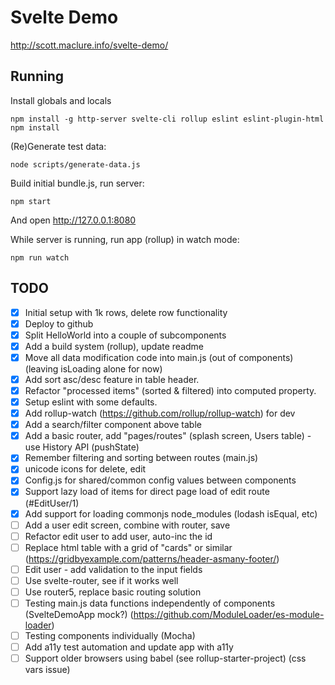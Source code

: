 # Svelte Demo

http://scott.maclure.info/svelte-demo/

## Running

Install globals and locals

```
npm install -g http-server svelte-cli rollup eslint eslint-plugin-html
npm install
```

(Re)Generate test data:

```
node scripts/generate-data.js
```

Build initial bundle.js, run server:

```
npm start
```

And open http://127.0.0.1:8080

While server is running, run app (rollup) in watch mode:

```
npm run watch
```

## TODO

- [x] Initial setup with 1k rows, delete row functionality
- [x] Deploy to github
- [x] Split HelloWorld into a couple of subcomponents
- [x] Add a build system (rollup), update readme
- [x] Move all data modification code into main.js (out of components) (leaving isLoading alone for now)
- [x] Add sort asc/desc feature in table header.
- [x] Refactor "processed items" (sorted & filtered) into computed property.
- [x] Setup eslint with some defaults.
- [x] Add rollup-watch (https://github.com/rollup/rollup-watch) for dev
- [x] Add a search/filter component above table
- [x] Add a basic router, add "pages/routes" (splash screen, Users table) - use History API (pushState)
- [x] Remember filtering and sorting between routes (main.js)
- [x] unicode icons for delete, edit
- [x] Config.js for shared/common config values between components
- [x] Support lazy load of items for direct page load of edit route (#EditUser/1)
- [x] Add support for loading commonjs node_modules (lodash isEqual, etc)
- [ ] Add a user edit screen, combine with router, save
- [ ] Refactor edit user to add user, auto-inc the id
- [ ] Replace html table with a grid of "cards" or similar (https://gridbyexample.com/patterns/header-asmany-footer/)
- [ ] Edit user - add validation to the input fields
- [ ] Use svelte-router, see if it works well
- [ ] Use router5, replace basic routing solution
- [ ] Testing main.js data functions independently of components (SvelteDemoApp mock?) (https://github.com/ModuleLoader/es-module-loader)
- [ ] Testing components individually (Mocha)
- [ ] Add a11y test automation and update app with a11y
- [ ] Support older browsers using babel (see rollup-starter-project) (css vars issue)